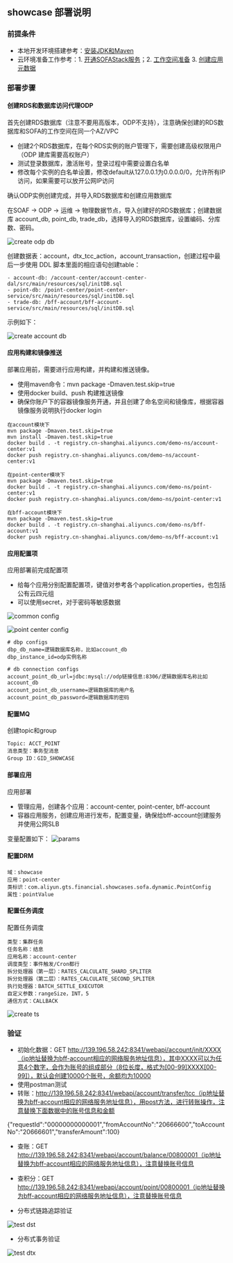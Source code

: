 ## showcase 部署说明

### 前提条件
- 本地开发环境搭建参考：[安装JDK和Maven](https://help.aliyun.com/document_detail/133192.html)
- 云环境准备工作参考：1. [开通SOFAStack服务](https://help.aliyun.com/document_detail/137419.html)；2. [工作空间准备](https://help.aliyun.com/document_detail/134381.html) 3. [创建应用元数据](https://help.aliyun.com/document_detail/134384.html?)

### 部署步骤

#### 创建RDS和数据库访问代理ODP

首先创建RDS数据库（注意不要用高版本，ODP不支持），注意确保创建的RDS数据库和SOFA的工作空间在同一个AZ/VPC

- 创建2个RDS数据库，在每个RDS实例的账户管理下，需要创建高级权限用户（ODP 建库需要高权账户）
- 测试登录数据库，激活账号，登录过程中需要设置白名单
- 修改每个实例的白名单设置，修改default从127.0.0.1为0.0.0.0/0，允许所有IP访问，如果需要可以放开公网IP访问

确认ODP实例创建完成，并导入RDS数据库和创建应用数据库

在SOAF -> ODP -> 运维 -> 物理数据节点，导入创建好的RDS数据库；创建数据库 account_db, point_db, trade_db，选择导入的RDS数据库，设置编码、分库数、密码。

![create odp db](images/create_odp_db.png)

创建数据表：account，dtx_tcc_action，account_transaction，创建过程中最后一步使用 DDL 脚本里面的相应语句创建table：

```
- account-db: /account-center/account-center-dal/src/main/resources/sql/initDB.sql
- point-db: /point-center/point-center-service/src/main/resources/sql/initDB.sql
- trade-db: /bff-account/bff-account-service/src/main/resources/sql/initDB.sql
```

示例如下：

![create account db](images/create_account_table.png)

#### 应用构建和镜像推送

部署应用前，需要进行应用构建，并构建和推送镜像。

- 使用maven命令：mvn package -Dmaven.test.skip=true
- 使用docker build、push 构建推送镜像
- 确保你账户下的容器镜像服务开通，并且创建了命名空间和镜像库，根据容器镜像服务说明执行docker login

```
在account模块下
mvn package -Dmaven.test.skip=true
mvn install -Dmaven.test.skip=true
docker build . -t registry.cn-shanghai.aliyuncs.com/demo-ns/account-center:v1
docker push registry.cn-shanghai.aliyuncs.com/demo-ns/account-center:v1

在point-center模块下
mvn package -Dmaven.test.skip=true
docker build . -t registry.cn-shanghai.aliyuncs.com/demo-ns/point-center:v1
docker push registry.cn-shanghai.aliyuncs.com/demo-ns/point-center:v1

在bff-account模块下
mvn package -Dmaven.test.skip=true
docker build . -t registry.cn-shanghai.aliyuncs.com/demo-ns/bff-account:v1
docker push registry.cn-shanghai.aliyuncs.com/demo-ns/bff-account:v1
```

#### 应用配置项

应用部署前完成配置项

- 给每个应用分别配置配置项，键值对参考各个application.properties，也包括公有云四元组
- 可以使用secret，对于密码等敏感数据

![common config](images/common-config.png)

![point center config](images/point-center-config.png)


```举例
# dbp configs
dbp_db_name=逻辑数据库名称，比如account_db
dbp_instance_id=odp实例名称

# db connection configs
account_point_db_url=jdbc:mysql://odp链接信息:8306/逻辑数据库名称比如account_db
account_point_db_username=逻辑数据库的用户名
account_point_db_password=逻辑数据库的密码
```


#### 配置MQ

创建topic和group

```
Topic: ACCT_POINT
消息类型：事务型消息
Group ID：GID_SHOWCASE
```

#### 部署应用

应用部署
- 管理应用，创建各个应用：account-center, point-center, bff-account
- 容器应用服务，创建应用进行发布，配置变量，确保给bff-account创建服务并使用公网SLB

变量配置如下：
![params](images/params.png)


#### 配置DRM

```
域：showcase
应用：point-center
类标识：com.aliyun.gts.financial.showcases.sofa.dynamic.PointConfig
属性：pointValue
```


#### 配置任务调度

配置任务调度

```
类型：集群任务
任务名称：结息
应用名称：account-center
调度类型：事件触发/Cron都行
拆分处理器（第一层）：RATES_CALCULATE_SHARD_SPLITER
拆分处理器（第二层）：RATES_CALCULATE_SECOND_SPLITER
执行处理器：BATCH_SETTLE_EXECUTOR
自定义参数：rangeSize，INT，5
通信方式：CALLBACK
```

![create ts](images/create_ts.png)

### 验证

- 初始化数据：GET http://139.196.58.242:8341/webapi/account/init/XXXX（ip地址替换为bff-account相应的网络服务地址信息），其中XXXX可以为任意4个数字，会作为账号的组成部分（8位长度，格式为[00-99]XXXX[00-99]），默认会创建10000个账号，余额均为10000
- 使用postman测试
- 转账：http://139.196.58.242:8341/webapi/account/transfer/tcc（ip地址替换为bff-account相应的网络服务地址信息），用post方法，进行转账操作，注意替换下面数据中的账号信息和金额

{"requestId":"00000000000001","fromAccountNo":"20666600","toAccountNo":"20666601","transferAmount":100}

- 查账：GET http://139.196.58.242:8341/webapi/account/balance/00800001（ip地址替换为bff-account相应的网络服务地址信息），注意替换账号信息
- 查积分：GET http://139.196.58.242:8341/webapi/account/point/00800001（ip地址替换为bff-account相应的网络服务地址信息），注意替换账号信息

- 分布式链路追踪验证

![test dst](images/test_dst.png)

- 分布式事务验证

![test dtx](images/test_dtx.png)

